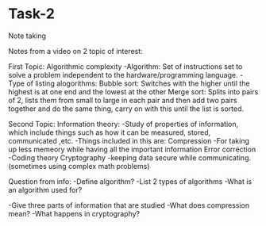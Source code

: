 # Task-2
Note taking

Notes from a video on 2 topic of interest:

First Topic:
Algorithmic complexity
-Algorithm: Set of instructions set to solve a problem independent to the hardware/programming language.
-Type of listing alogorithms:
Bubble sort: Switches with the higher until the highest is at one end and the lowest at the other
Merge sort: Splits into pairs of 2, lists them from small to large in each pair and then add two pairs together and do the same thing, carry on with this until the list is sorted.

Second Topic:
Information theory:
-Study of properties of information, which include things such as how it can be measured, stored, communicated ,etc.
-Things included in this are:
Compression
-For taking up less memeory while having all the important information
Error correction
-Coding theory
Cryptography
-keeping data secure while communicating. (sometimes using complex math problems)

Question from info:
-Define algorithm?
-List 2 types of algorithms 
-What is an algorithm used for?

-Give three parts of information that are studied
-What does compression mean?
-What happens in cryptography?

